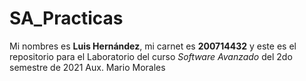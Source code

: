 # SA_Practicas
Mi nombres es **Luis Hernández**, mi carnet es **200714432** y este es el repositorio para el Laboratorio del curso _Software Avanzado_ del 2do semestre de 2021
Aux. Mario Morales
